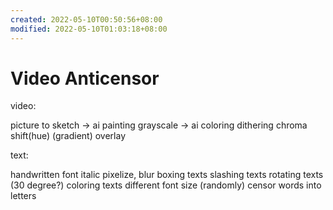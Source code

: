 ```yaml
---
created: 2022-05-10T00:50:56+08:00
modified: 2022-05-10T01:03:18+08:00
---
```


# Video Anticensor

video:

picture to sketch -> ai painting
grayscale -> ai coloring
dithering
chroma shift(hue)
(gradient) overlay

text:

handwritten font
italic
pixelize, blur
boxing texts
slashing texts
rotating texts (30 degree?)
coloring texts
different font size
(randomly) censor words into letters
